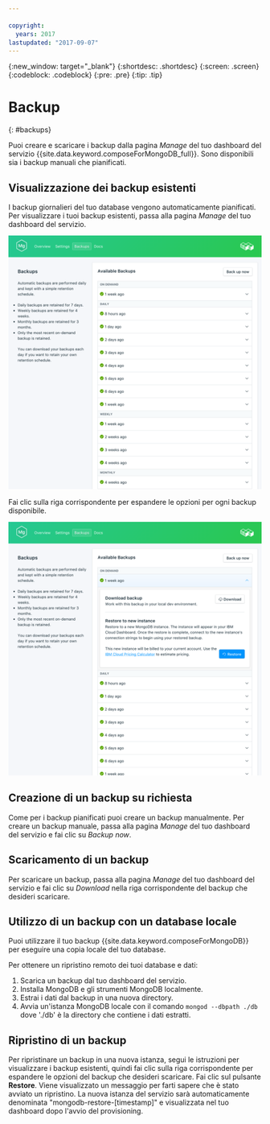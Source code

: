 ```yaml
---

copyright:
  years: 2017
lastupdated: "2017-09-07"
---
```


{:new_window: target="_blank"}
{:shortdesc: .shortdesc}
{:screen: .screen}
{:codeblock: .codeblock}
{:pre: .pre}
{:tip: .tip}

# Backup
{: #backups}

Puoi creare e scaricare i backup dalla pagina *Manage* del tuo dashboard del servizio {{site.data.keyword.composeForMongoDB_full}}. Sono disponibili sia i backup manuali che pianificati.

## Visualizzazione dei backup esistenti

I backup giornalieri del tuo database vengono automaticamente pianificati. Per visualizzare i tuoi backup esistenti, passa alla pagina *Manage* del tuo dashboard del servizio. 

![Backup](./images/mongodb-backups-show.png "Un elenco di backup disponibili")

Fai clic sulla riga corrispondente per espandere le opzioni per ogni backup disponibile.
  
![Opzioni backup](./images/mongodb-backups-options.png "Opzioni per il backup.") 

## Creazione di un backup su richiesta 

Come per i backup pianificati puoi creare un backup manualmente. Per creare un backup manuale, passa alla pagina *Manage* del tuo dashboard del servizio e fai clic su *Backup now*.

## Scaricamento di un backup

Per scaricare un backup, passa alla pagina *Manage* del tuo dashboard del servizio e fai clic su *Download* nella riga corrispondente del backup che desideri scaricare.

## Utilizzo di un backup con un database locale 

Puoi utilizzare il tuo backup {{site.data.keyword.composeForMongoDB}} per eseguire una copia locale del tuo database.

Per ottenere un ripristino remoto dei tuoi database e dati:

1. Scarica un backup dal tuo dashboard del servizio.
2. Installa MongoDB e gli strumenti MongoDB localmente.
3. Estrai i dati dal backup in una nuova directory.
4. Avvia un'istanza MongoDB locale con il comando `mongod --dbpath ./db` dove './db' è la directory che contiene i dati estratti.

## Ripristino di un backup

Per ripristinare un backup in una nuova istanza, segui le istruzioni per visualizzare i backup esistenti, quindi fai clic sulla riga corrispondente per espandere le opzioni del backup che desideri scaricare. Fai clic sul pulsante **Restore**. Viene visualizzato un messaggio per farti sapere che è stato avviato un ripristino. La nuova istanza del servizio sarà automaticamente denominata "mongodb-restore-[timestamp]" e visualizzata nel tuo dashboard dopo l'avvio del provisioning.
